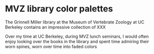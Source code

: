 # MVZ library color palettes

The Grinnell Miller library at the Museum of Vertebrate Zoology at UC Berkeley contains an impressive collection of XXX

Over my time at UC Berkeley, during MVZ lunch seminars, I would often enjoy looking over the books in the library and spent time admiring their worn spines, worn over time into faded colors
